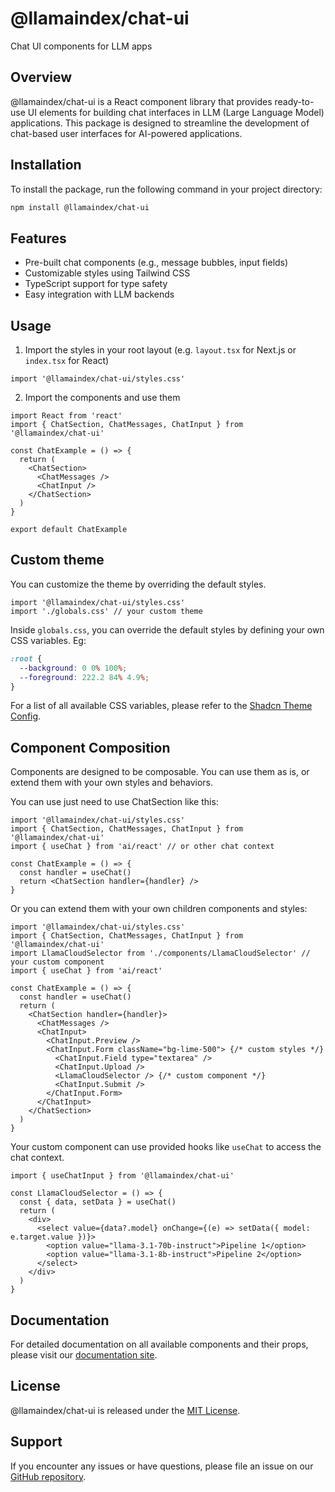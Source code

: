 # @llamaindex/chat-ui

Chat UI components for LLM apps

## Overview

@llamaindex/chat-ui is a React component library that provides ready-to-use UI elements for building chat interfaces in LLM (Large Language Model) applications. This package is designed to streamline the development of chat-based user interfaces for AI-powered applications.

## Installation

To install the package, run the following command in your project directory:

```sh
npm install @llamaindex/chat-ui
```

## Features

- Pre-built chat components (e.g., message bubbles, input fields)
- Customizable styles using Tailwind CSS
- TypeScript support for type safety
- Easy integration with LLM backends

## Usage

1. Import the styles in your root layout (e.g. `layout.tsx` for Next.js or `index.tsx` for React)

```tsx
import '@llamaindex/chat-ui/styles.css'
```

2. Import the components and use them

```tsx
import React from 'react'
import { ChatSection, ChatMessages, ChatInput } from '@llamaindex/chat-ui'

const ChatExample = () => {
  return (
    <ChatSection>
      <ChatMessages />
      <ChatInput />
    </ChatSection>
  )
}

export default ChatExample
```

## Custom theme

You can customize the theme by overriding the default styles.

```tsx
import '@llamaindex/chat-ui/styles.css'
import './globals.css' // your custom theme
```

Inside `globals.css`, you can override the default styles by defining your own CSS variables. Eg:

```css
:root {
  --background: 0 0% 100%;
  --foreground: 222.2 84% 4.9%;
}
```

For a list of all available CSS variables, please refer to the [Shadcn Theme Config](https://ui.shadcn.com/themes).

## Component Composition

Components are designed to be composable. You can use them as is, or extend them with your own styles and behaviors.

You can use just need to use ChatSection like this:

```tsx
import '@llamaindex/chat-ui/styles.css'
import { ChatSection, ChatMessages, ChatInput } from '@llamaindex/chat-ui'
import { useChat } from 'ai/react' // or other chat context

const ChatExample = () => {
  const handler = useChat()
  return <ChatSection handler={handler} />
}
```

Or you can extend them with your own children components and styles:

```tsx
import '@llamaindex/chat-ui/styles.css'
import { ChatSection, ChatMessages, ChatInput } from '@llamaindex/chat-ui'
import LlamaCloudSelector from './components/LlamaCloudSelector' // your custom component
import { useChat } from 'ai/react'

const ChatExample = () => {
  const handler = useChat()
  return (
    <ChatSection handler={handler}>
      <ChatMessages />
      <ChatInput>
        <ChatInput.Preview />
        <ChatInput.Form className="bg-lime-500"> {/* custom styles */}
          <ChatInput.Field type="textarea" />
          <ChatInput.Upload />
          <LlamaCloudSelector /> {/* custom component */}
          <ChatInput.Submit />
        </ChatInput.Form>
      </ChatInput>
    </ChatSection>
  )
}
```

Your custom component can use provided hooks like `useChat` to access the chat context.

```tsx
import { useChatInput } from '@llamaindex/chat-ui'

const LlamaCloudSelector = () => {
  const { data, setData } = useChat()
  return (
    <div>
      <select value={data?.model} onChange={(e) => setData({ model: e.target.value })}>
        <option value="llama-3.1-70b-instruct">Pipeline 1</option>
        <option value="llama-3.1-8b-instruct">Pipeline 2</option>
      </select>
    </div>
  )
}
```

## Documentation

For detailed documentation on all available components and their props, please visit our [documentation site](https://docs.llamaindex.ai/chat-ui).

## License

@llamaindex/chat-ui is released under the [MIT License](LICENSE).

## Support

If you encounter any issues or have questions, please file an issue on our [GitHub repository](https://github.com/run-llama/chat-ui/issues).
